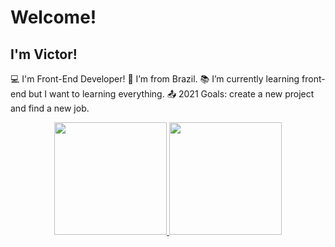 # Welcome!

## I'm Victor!

:computer: I'm Front-End Developer!
:house_with_garden: I’m from Brazil.
:books: I’m currently learning front-end but I want to learning everything.
:outbox_tray: 2021 Goals: create a new project and find a new job.

<div align="center">
  <a href="https://github.com/rafaballerini">
  <img height="180em" src="https://github-readme-stats.vercel.app/api?username=barcelosvs&show_icons=true&theme=dracula&include_all_commits=true&count_private=true"/>
  <img height="180em" src="https://github-readme-stats.vercel.app/api/top-langs/?username=barcelovs&layout=compact&langs_count=7&theme=dracula"/>
</div>
